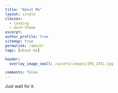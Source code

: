 ```yaml
---
title: "About Me"
layout: single
classes: 
  - landing
  - dark-theme
excerpt:
author_profile: true
sitemap: true
permalink: /about/
tags: [about-me]

header:
  overlay_image_small: /assets/images/IMG_2351.jpg

comments: false
---
```

Just wait for it.